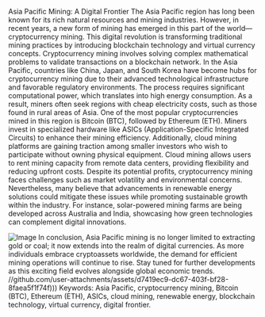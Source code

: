 Asia Pacific Mining: A Digital Frontier
The Asia Pacific region has long been known for its rich natural resources and mining industries. However, in recent years, a new form of mining has emerged in this part of the world—cryptocurrency mining. This digital revolution is transforming traditional mining practices by introducing blockchain technology and virtual currency concepts.
Cryptocurrency mining involves solving complex mathematical problems to validate transactions on a blockchain network. In the Asia Pacific, countries like China, Japan, and South Korea have become hubs for cryptocurrency mining due to their advanced technological infrastructure and favorable regulatory environments. The process requires significant computational power, which translates into high energy consumption. As a result, miners often seek regions with cheap electricity costs, such as those found in rural areas of Asia.
One of the most popular cryptocurrencies mined in this region is Bitcoin (BTC), followed by Ethereum (ETH). Miners invest in specialized hardware like ASICs (Application-Specific Integrated Circuits) to enhance their mining efficiency. Additionally, cloud mining platforms are gaining traction among smaller investors who wish to participate without owning physical equipment. Cloud mining allows users to rent mining capacity from remote data centers, providing flexibility and reducing upfront costs.
Despite its potential profits, cryptocurrency mining faces challenges such as market volatility and environmental concerns. Nevertheless, many believe that advancements in renewable energy solutions could mitigate these issues while promoting sustainable growth within the industry. For instance, solar-powered mining farms are being developed across Australia and India, showcasing how green technologies can complement digital innovations.

![Image](https://github.com/user-attachments/assets/d7419ec9-dc67-403f-bf28-8faea5f1f74f)
In conclusion, Asia Pacific mining is no longer limited to extracting gold or coal; it now extends into the realm of digital currencies. As more individuals embrace cryptoassets worldwide, the demand for efficient mining operations will continue to rise. Stay tuned for further developments as this exciting field evolves alongside global economic trends.
 //github.com/user-attachments/assets/d7419ec9-dc67-403f-bf28-8faea5f1f74f)))
Keywords: Asia Pacific, cryptocurrency mining, Bitcoin (BTC), Ethereum (ETH), ASICs, cloud mining, renewable energy, blockchain technology, virtual currency, digital frontier.
